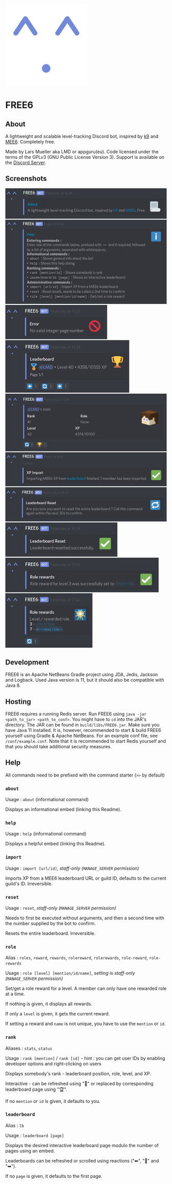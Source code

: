 ![Avatar](https://raw.githubusercontent.com/appgurueu/FREE6/master/media/thumbnail.png)
# FREE6

## About

A lightweight and scalable level-tracking Discord bot, inspired by [k9](https://github.com/Aurailus/k9) and [MEE6](https://mee6.xyz). Completely free.

Made by Lars Mueller aka LMD or appguru(eu). Code licensed under the terms of the GPLv3 (GNU Public License Version 3). Support is available on the [Discord Server](https://discord.gg/ysP74by).

## Screenshots

![Screenshot](https://raw.githubusercontent.com/appgurueu/FREE6/master/media/screenshots/about.png)
![Screenshot](https://raw.githubusercontent.com/appgurueu/FREE6/master/media/screenshots/help.png)
![Screenshot](https://raw.githubusercontent.com/appgurueu/FREE6/master/media/screenshots/error.png)
![Screenshot](https://raw.githubusercontent.com/appgurueu/FREE6/master/media/screenshots/leaderboard.png)
![Screenshot](https://raw.githubusercontent.com/appgurueu/FREE6/master/media/screenshots/rank.png)
![Screenshot](https://raw.githubusercontent.com/appgurueu/FREE6/master/media/screenshots/import.png)
![Screenshot](https://raw.githubusercontent.com/appgurueu/FREE6/master/media/screenshots/reset_confirmation.png)
![Screenshot](https://raw.githubusercontent.com/appgurueu/FREE6/master/media/screenshots/reset_performed.png)
![Screenshot](https://raw.githubusercontent.com/appgurueu/FREE6/master/media/screenshots/role_set.png)
![Screenshot](https://raw.githubusercontent.com/appgurueu/FREE6/master/media/screenshots/role_list.png)

## Development

FREE6 is an Apache NetBeans Gradle project using JDA, Jedis, Jackson and Logback.
Used Java version is 11, but it should also be compatible with Java 8.

## Hosting

FREE6 requires a running Redis server. Run FREE6 using `java -jar <path_to_jar> <path_to_conf>`. You might have to `cd` into the JAR's directory.
The JAR can be found in `build/libs/FREE6.jar`. Make sure you have Java 11 installed. It is, however, recommended to start & build FREE6 yourself using Gradle & Apache NetBeans.
For an example conf file, see `/conf/example.conf`. Note that it is recommended to start Redis yourself and that you should take additional security measures.

## Help

All commands need to be prefixed with the command starter (`>>` by default)

### `about`

Usage : `about` (informational command)

Displays an informational embed (linking this Readme).

### `help`

Usage : `help` (informational command)

Displays a helpful embed (linking this Readme).

### `import`

Usage : `import [url/id]`, *staff-only (`MANAGE_SERVER` permission)*

Imports XP from a MEE6 leaderboard URL or guild ID, defaults to the current guild's ID. Irreversible.

### `reset`

Usage : `reset`, *staff-only (`MANAGE_SERVER` permission)*

Needs to first be executed without arguments, and then a second time with the number supplied by the bot to confirm.

Resets the entire leaderboard. Irreversible.

### `role`

Alias : `roles`, `reward`, `rewards`, `rolereward`, `rolerewards`, `role-reward`, `role-rewards`

Usage : `role [level] [mention/id/name]`, *setting is staff-only (`MANAGE_SERVER` permission)*

Set/get a role reward for a level. A member can only have one rewarded role at a time. 

If nothing is given, it displays all rewards.

If only a `level` is given, it gets the current reward. 

If setting a reward and `name` is not unique, you have to use the `mention` or `id`.

### `rank`

Aliases : `stats`, `status`

Usage : `rank [mention]` / `rank [id]` - hint : you can get user IDs by enabling developer options and right-clicking on users

Displays somebody's rank - leaderboard position, role, level, and XP. 

Interactive - can be refreshed using "🔄" or replaced by corresponding leaderboard page using "🏆".

If no `mention` or `id` is given, it defaults to you.

### `leaderboard`

Alias : `lb`

Usage : `leaderboard [page]`

Displays the desired interactive leaderboard page modulo the number of pages using an embed.

Leaderboards can be refreshed or scrolled using reactions ("⬅", "🔄" and "➡").

If no `page` is given, it defaults to the first page.